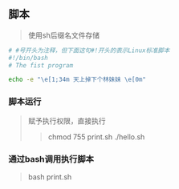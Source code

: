 ## 脚本
> 使用sh后缀名文件存储
```bash
# #号开头为注释，但下面这句#!开头的表示Linux标准脚本
#!/bin/bash
# The fist program

echo -e "\e[1;34m 天上掉下个林妹妹 \e[0m"
```

### 脚本运行
> 赋予执行权限，直接执行
> > chmod 755 print.sh
> > ./hello.sh

### 通过bash调用执行脚本
> bash print.sh


